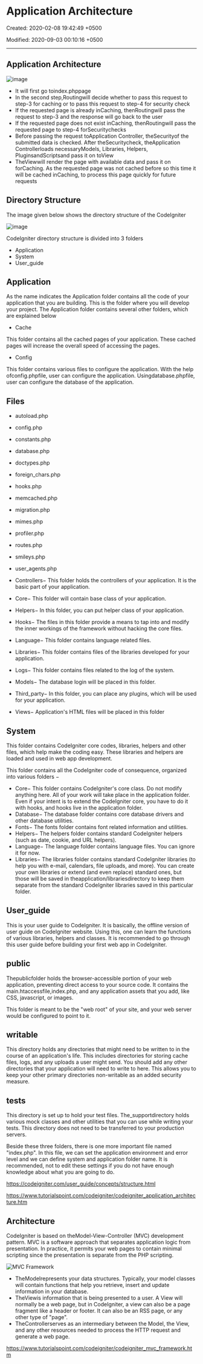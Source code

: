 # Application Architecture

Created: 2020-02-08 19:42:49 +0500

Modified: 2020-09-03 00:10:16 +0500

---

## Application Architecture

![image](media/CodeIgniter_Application-Architecture-image1.png)


-   It will first go toindex.phppage
-   In the second step,Routingwill decide whether to pass this request to step-3 for caching or to pass this request to step-4 for security check
-   If the requested page is already inCaching, thenRoutingwill pass the request to step-3 and the response will go back to the user
-   If the requested page does not exist inCaching, thenRoutingwill pass the requested page to step-4 forSecuritychecks
-   Before passing the request toApplication Controller, theSecurityof the submitted data is checked. After theSecuritycheck, theApplication Controllerloads necessaryModels, Libraries, Helpers, PluginsandScriptsand pass it on toView
-   TheViewwill render the page with available data and pass it on forCaching. As the requested page was not cached before so this time it will be cached inCaching, to process this page quickly for future requests

## Directory Structure

The image given below shows the directory structure of the CodeIgniter

![image](media/CodeIgniter_Application-Architecture-image2.png)

CodeIgniter directory structure is divided into 3 folders
-   Application
-   System
-   User_guide

## Application

As the name indicates the Application folder contains all the code of your application that you are building. This is the folder where you will develop your project. The Application folder contains several other folders, which are explained below
-   Cache

This folder contains all the cached pages of your application. These cached pages will increase the overall speed of accessing the pages.
-   Config

This folder contains various files to configure the application. With the help ofconfig.phpfile, user can configure the application. Usingdatabase.phpfile, user can configure the database of the application.

## Files
-   autoload.php
-   config.php
-   constants.php
-   database.php
-   doctypes.php
-   foreign_chars.php
-   hooks.php
-   memcached.php
-   migration.php
-   mimes.php
-   profiler.php
-   routes.php
-   smileys.php
-   user_agents.php


-   Controllers− This folder holds the controllers of your application. It is the basic part of your application.
-   Core− This folder will contain base class of your application.
-   Helpers− In this folder, you can put helper class of your application.
-   Hooks− The files in this folder provide a means to tap into and modify the inner workings of the framework without hacking the core files.
-   Language− This folder contains language related files.
-   Libraries− This folder contains files of the libraries developed for your application.
-   Logs− This folder contains files related to the log of the system.
-   Models− The database login will be placed in this folder.
-   Third_party− In this folder, you can place any plugins, which will be used for your application.
-   Views− Application's HTML files will be placed in this folder

## System

This folder contains CodeIgniter core codes, libraries, helpers and other files, which help make the coding easy. These libraries and helpers are loaded and used in web app development.

This folder contains all the CodeIgniter code of consequence, organized into various folders −
-   Core− This folder contains CodeIgniter's core class. Do not modify anything here. All of your work will take place in the application folder. Even if your intent is to extend the CodeIgniter core, you have to do it with hooks, and hooks live in the application folder.
-   Database− The database folder contains core database drivers and other database utilities.
-   Fonts− The fonts folder contains font related information and utilities.
-   Helpers− The helpers folder contains standard CodeIgniter helpers (such as date, cookie, and URL helpers).
-   Language− The language folder contains language files. You can ignore it for now.
-   Libraries− The libraries folder contains standard CodeIgniter libraries (to help you with e-mail, calendars, file uploads, and more). You can create your own libraries or extend (and even replace) standard ones, but those will be saved in theapplication/librariesdirectory to keep them separate from the standard CodeIgniter libraries saved in this particular folder.

## User_guide

This is your user guide to CodeIgniter. It is basically, the offline version of user guide on CodeIgniter website. Using this, one can learn the functions of various libraries, helpers and classes. It is recommended to go through this user guide before building your first web app in CodeIgniter.

## public

Thepublicfolder holds the browser-accessible portion of your web application, preventing direct access to your source code. It contains the main.htaccessfile,index.php, and any application assets that you add, like CSS, javascript, or images.

This folder is meant to be the "web root" of your site, and your web server would be configured to point to it.

## writable

This directory holds any directories that might need to be written to in the course of an application's life. This includes directories for storing cache files, logs, and any uploads a user might send. You should add any other directories that your application will need to write to here. This allows you to keep your other primary directories non-writable as an added security measure.

## tests

This directory is set up to hold your test files. The_supportdirectory holds various mock classes and other utilities that you can use while writing your tests. This directory does not need to be transferred to your production servers.

Beside these three folders, there is one more important file named "index.php". In this file, we can set the application environment and error level and we can define system and application folder name. It is recommended, not to edit these settings if you do not have enough knowledge about what you are going to do.

<https://codeigniter.com/user_guide/concepts/structure.html>

<https://www.tutorialspoint.com/codeigniter/codeigniter_application_architecture.htm>

## Architecture

CodeIgniter is based on theModel-View-Controller (MVC) development pattern. MVC is a software approach that separates application logic from presentation. In practice, it permits your web pages to contain minimal scripting since the presentation is separate from the PHP scripting.

![MVC Framework](media/CodeIgniter_Application-Architecture-image3.jpg)
-   TheModelrepresents your data structures. Typically, your model classes will contain functions that help you retrieve, insert and update information in your database.
-   TheViewis information that is being presented to a user. A View will normally be a web page, but in CodeIgniter, a view can also be a page fragment like a header or footer. It can also be an RSS page, or any other type of "page".
-   TheControllerserves as an intermediary between the Model, the View, and any other resources needed to process the HTTP request and generate a web page.

<https://www.tutorialspoint.com/codeigniter/codeigniter_mvc_framework.htm>


